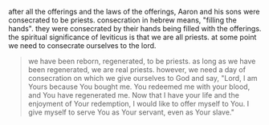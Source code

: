 after all the offerings and the laws of the offerings, Aaron and his sons were
consecrated to be priests. consecration in hebrew means, "filling the hands". they
were consecrated by their hands being filled with the offerings. the spiritual
significance of leviticus is that we are all priests. at some point we need to
consecrate ourselves to the lord.

> we have been reborn, regenerated, to be priests. as long as we have been regenerated, we are real priests. however, we need a day of consecration on which we give ourselves to God and say, "Lord, I am Yours because You bought me. You redeemed me with your blood, and You have regenerated me. Now that I have your life and the enjoyment of Your redemption, I would like to offer myself to You. I give myself to serve You as Your servant, even as Your slave."
